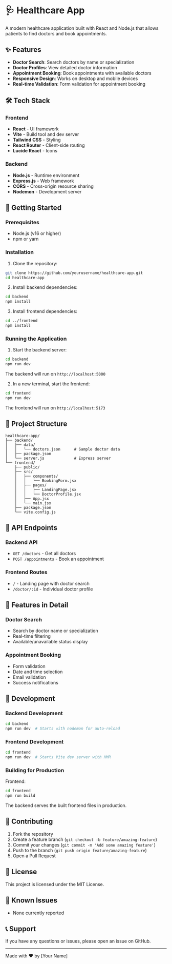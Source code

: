 # 🩺 Healthcare App

A modern healthcare application built with React and Node.js that allows patients to find doctors and book appointments.

## ✨ Features

- **Doctor Search**: Search doctors by name or specialization
- **Doctor Profiles**: View detailed doctor information
- **Appointment Booking**: Book appointments with available doctors
- **Responsive Design**: Works on desktop and mobile devices
- **Real-time Validation**: Form validation for appointment booking

## 🛠️ Tech Stack

### Frontend
- **React** - UI framework
- **Vite** - Build tool and dev server
- **Tailwind CSS** - Styling
- **React Router** - Client-side routing
- **Lucide React** - Icons

### Backend
- **Node.js** - Runtime environment
- **Express.js** - Web framework
- **CORS** - Cross-origin resource sharing
- **Nodemon** - Development server

## 🚀 Getting Started

### Prerequisites
- Node.js (v16 or higher)
- npm or yarn

### Installation

1. Clone the repository:
```bash
git clone https://github.com/yourusername/healthcare-app.git
cd healthcare-app
```

2. Install backend dependencies:
```bash
cd backend
npm install
```

3. Install frontend dependencies:
```bash
cd ../frontend
npm install
```

### Running the Application

1. Start the backend server:
```bash
cd backend
npm run dev
```
The backend will run on `http://localhost:5000`

2. In a new terminal, start the frontend:
```bash
cd frontend
npm run dev
```
The frontend will run on `http://localhost:5173`

## 📁 Project Structure

```
healthcare-app/
├── backend/
│   ├── data/
│   │   └── doctors.json      # Sample doctor data
│   ├── package.json
│   └── server.js             # Express server
└── frontend/
    ├── public/
    ├── src/
    │   ├── components/
    │   │   └── BookingForm.jsx
    │   ├── pages/
    │   │   ├── LandingPage.jsx
    │   │   └── DoctorProfile.jsx
    │   ├── App.jsx
    │   └── main.jsx
    ├── package.json
    └── vite.config.js
```

## 🔧 API Endpoints

### Backend API

- `GET /doctors` - Get all doctors
- `POST /appointments` - Book an appointment

### Frontend Routes

- `/` - Landing page with doctor search
- `/doctor/:id` - Individual doctor profile

## 🎨 Features in Detail

### Doctor Search
- Search by doctor name or specialization
- Real-time filtering
- Available/unavailable status display

### Appointment Booking
- Form validation
- Date and time selection
- Email validation
- Success notifications

## 🔄 Development

### Backend Development
```bash
cd backend
npm run dev  # Starts with nodemon for auto-reload
```

### Frontend Development
```bash
cd frontend
npm run dev  # Starts Vite dev server with HMR
```

### Building for Production

Frontend:
```bash
cd frontend
npm run build
```

The backend serves the built frontend files in production.

## 🤝 Contributing

1. Fork the repository
2. Create a feature branch (`git checkout -b feature/amazing-feature`)
3. Commit your changes (`git commit -m 'Add some amazing feature'`)
4. Push to the branch (`git push origin feature/amazing-feature`)
5. Open a Pull Request

## 📝 License

This project is licensed under the MIT License.

## 🐛 Known Issues

- None currently reported

## 📞 Support

If you have any questions or issues, please open an issue on GitHub.

---

Made with ❤️ by [Your Name]
